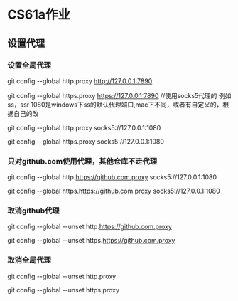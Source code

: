 # CS61a作业

## 设置代理
### 设置全局代理  

  git config --global http.proxy http://127.0.0.1:7890 

  git config --global https.proxy https://127.0.0.1:7890
//使用socks5代理的 例如ss，ssr 1080是windows下ss的默认代理端口,mac下不同，或者有自定义的，根据自己的改  

  git config --global http.proxy socks5://127.0.0.1:1080  
  
  git config --global https.proxy socks5://127.0.0.1:1080  
  

### 只对github.com使用代理，其他仓库不走代理
  git config --global http.https://github.com.proxy socks5://127.0.0.1:1080  
  
  git config --global https.https://github.com.proxy socks5://127.0.0.1:1080  
  
### 取消github代理
  git config --global --unset http.https://github.com.proxy  
  
  git config --global --unset https.https://github.com.proxy  
  

### 取消全局代理
  git config --global --unset http.proxy  
  
  git config --global --unset https.proxy  
  
